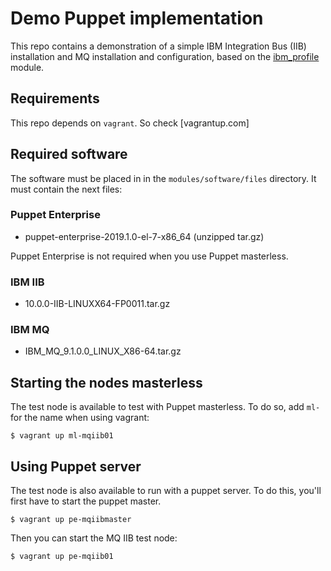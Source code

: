 # Demo Puppet implementation

This repo contains a demonstration of a simple IBM Integration Bus (IIB) installation and MQ installation and configuration, based on the [ibm_profile](https://forge.puppet.com/enterprisemodules/ibm_profile) module.

## Requirements

This repo depends on `vagrant`. So check [vagrantup.com]

## Required software

The software must be placed in in the `modules/software/files` directory. It must contain the next files:

### Puppet Enterprise
- puppet-enterprise-2019.1.0-el-7-x86_64 (unzipped tar.gz)

Puppet Enterprise is not required when you use Puppet masterless.

### IBM IIB
- 10.0.0-IIB-LINUXX64-FP0011.tar.gz

### IBM MQ
- IBM_MQ_9.1.0.0_LINUX_X86-64.tar.gz

## Starting the nodes masterless

The test node is available to test with Puppet masterless. To do so, add `ml-` for the name when using vagrant:

```
$ vagrant up ml-mqiib01
```

## Using Puppet server

The test node is also available to run with a puppet server. To do this, you'll first have to start the puppet master.

```
$ vagrant up pe-mqiibmaster
```

Then you can start the MQ IIB test node:

```
$ vagrant up pe-mqiib01
```

